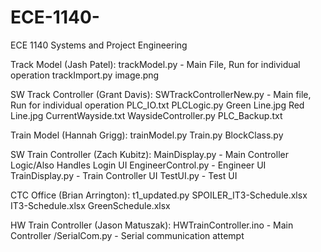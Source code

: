 # ECE-1140-
ECE 1140 Systems and Project Engineering

Track Model (Jash Patel): 
  trackModel.py - Main File, Run for individual operation
  trackImport.py
  image.png
  
SW Track Controller (Grant Davis):
  SWTrackControllerNew.py - Main file, Run for individual operation
  PLC_IO.txt
  PLCLogic.py
  Green Line.jpg
  Red Line.jpg
  CurrentWayside.txt
  WaysideController.py
  PLC_Backup.txt
  
Train Model (Hannah Grigg):
  trainModel.py
  Train.py
  BlockClass.py
  
SW Train Controller (Zach Kubitz):
  MainDisplay.py  - Main Controller Logic/Also Handles Login UI
  EngineerControl.py - Engineer UI
  TrainDisplay.py - Train Controller UI
  TestUI.py - Test UI
  
CTC Office (Brian Arrington): 
  t1_updated.py
  SPOILER_IT3-Schedule.xlsx
  IT3-Schedule.xlsx
  GreenSchedule.xlsx
  
HW Train Controller (Jason Matuszak):
   HWTrainController.ino - Main Controller
   /SerialCom.py - Serial communication attempt

